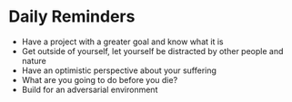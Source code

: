 # Daily Reminders

* Have a project with a greater goal and know what it is
* Get outside of yourself, let yourself be distracted by other people and nature
* Have an optimistic perspective about your suffering
* What are you going to do before you die?
* Build for an adversarial environment
